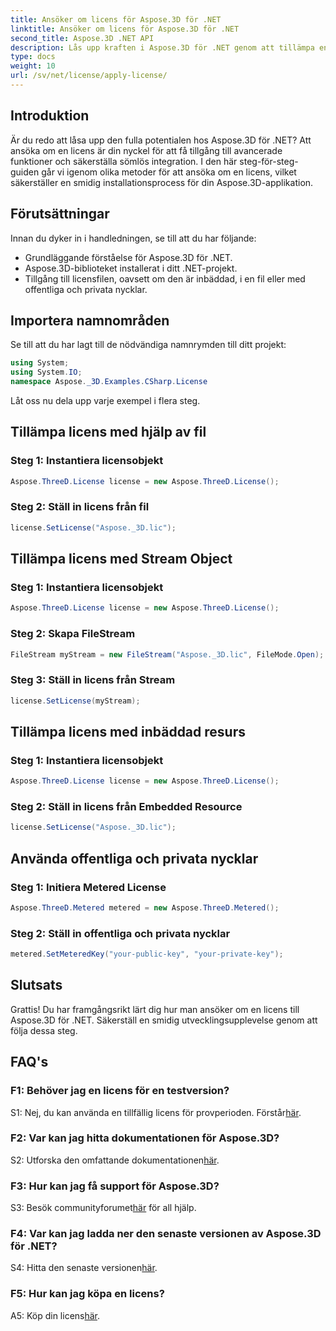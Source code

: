 ```yaml
---
title: Ansöker om licens för Aspose.3D för .NET
linktitle: Ansöker om licens för Aspose.3D för .NET
second_title: Aspose.3D .NET API
description: Lås upp kraften i Aspose.3D för .NET genom att tillämpa en licens sömlöst. Följ vår steg-för-steg-guide för en smidig integrationsupplevelse.
type: docs
weight: 10
url: /sv/net/license/apply-license/
---
```

## Introduktion

Är du redo att låsa upp den fulla potentialen hos Aspose.3D för .NET? Att ansöka om en licens är din nyckel för att få tillgång till avancerade funktioner och säkerställa sömlös integration. I den här steg-för-steg-guiden går vi igenom olika metoder för att ansöka om en licens, vilket säkerställer en smidig installationsprocess för din Aspose.3D-applikation.

## Förutsättningar

Innan du dyker in i handledningen, se till att du har följande:

- Grundläggande förståelse för Aspose.3D för .NET.
- Aspose.3D-biblioteket installerat i ditt .NET-projekt.
- Tillgång till licensfilen, oavsett om den är inbäddad, i en fil eller med offentliga och privata nycklar.

## Importera namnområden

Se till att du har lagt till de nödvändiga namnrymden till ditt projekt:

```csharp
using System;
using System.IO;
namespace Aspose._3D.Examples.CSharp.License
```

Låt oss nu dela upp varje exempel i flera steg.

## Tillämpa licens med hjälp av fil

### Steg 1: Instantiera licensobjekt

```csharp
Aspose.ThreeD.License license = new Aspose.ThreeD.License();
```

### Steg 2: Ställ in licens från fil

```csharp
license.SetLicense("Aspose._3D.lic");
```

## Tillämpa licens med Stream Object

### Steg 1: Instantiera licensobjekt

```csharp
Aspose.ThreeD.License license = new Aspose.ThreeD.License();
```

### Steg 2: Skapa FileStream

```csharp
FileStream myStream = new FileStream("Aspose._3D.lic", FileMode.Open);
```

### Steg 3: Ställ in licens från Stream

```csharp
license.SetLicense(myStream);
```

## Tillämpa licens med inbäddad resurs

### Steg 1: Instantiera licensobjekt

```csharp
Aspose.ThreeD.License license = new Aspose.ThreeD.License();
```

### Steg 2: Ställ in licens från Embedded Resource

```csharp
license.SetLicense("Aspose._3D.lic");
```

## Använda offentliga och privata nycklar

### Steg 1: Initiera Metered License

```csharp
Aspose.ThreeD.Metered metered = new Aspose.ThreeD.Metered();
```

### Steg 2: Ställ in offentliga och privata nycklar

```csharp
metered.SetMeteredKey("your-public-key", "your-private-key");
```

## Slutsats

Grattis! Du har framgångsrikt lärt dig hur man ansöker om en licens till Aspose.3D för .NET. Säkerställ en smidig utvecklingsupplevelse genom att följa dessa steg.

## FAQ's

### F1: Behöver jag en licens för en testversion?

 S1: Nej, du kan använda en tillfällig licens för provperioden. Förstår[här](https://purchase.aspose.com/temporary-license/).

### F2: Var kan jag hitta dokumentationen för Aspose.3D?

 S2: Utforska den omfattande dokumentationen[här](https://reference.aspose.com/3d/net/).

### F3: Hur kan jag få support för Aspose.3D?

 S3: Besök communityforumet[här](https://forum.aspose.com/c/3d/18) för all hjälp.

### F4: Var kan jag ladda ner den senaste versionen av Aspose.3D för .NET?

 S4: Hitta den senaste versionen[här](https://releases.aspose.com/3d/net/).

### F5: Hur kan jag köpa en licens?

 A5: Köp din licens[här](https://purchase.aspose.com/buy).